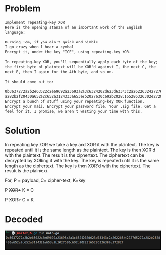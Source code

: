 # Problem

```plaintext
Implement repeating-key XOR
Here is the opening stanza of an important work of the English language:

Burning 'em, if you ain't quick and nimble
I go crazy when I hear a cymbal
Encrypt it, under the key "ICE", using repeating-key XOR.

In repeating-key XOR, you'll sequentially apply each byte of the key; the first byte of plaintext will be XOR'd against I, the next C, the next E, then I again for the 4th byte, and so on.

It should come out to:

0b3637272a2b2e63622c2e69692a23693a2a3c6324202d623d63343c2a26226324272765272
a282b2f20430a652e2c652a3124333a653e2b2027630c692b20283165286326302e27282f
Encrypt a bunch of stuff using your repeating-key XOR function. Encrypt your mail. Encrypt your password file. Your .sig file. Get a feel for it. I promise, we aren't wasting your time with this.
```

# Solution

In repeating key XOR we take a key and XOR it with the plaintext. The key is repeated until it is the same length as the plaintext. The key is then XOR'd with the plaintext. The result is the ciphertext. The ciphertext can be decrypted by XORing it with the key. The key is repeated until it is the same length as the ciphertext. The key is then XOR'd with the ciphertext. The result is the plaintext.

For, P = payload, C= cipher-text, K=key

P ~~XOR>~~ K = C

P ~~XOR>~~ C = K

# Decoded

![Decode](./decoded.png)
